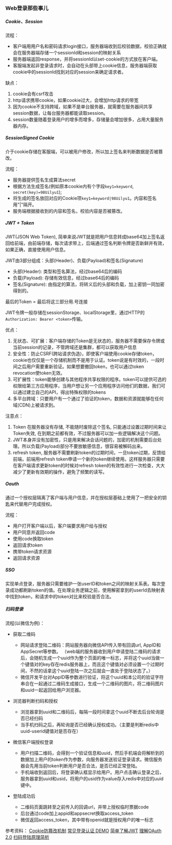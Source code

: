 ### Web登录那些事儿

##### Cookie、Session

流程：

* 客户端用用户名和密码请求login接口，服务器端收到后校验数据，校验正确就会在服务器端存储一个sessionId和session的映射关系
* 服务器端返回response，并将sessionId以set-cookie的方式放在客户端。
* 客服端发起非登录请求时，会自动在头部带上cookie信息，服务器端获取cookie中的sessionId找到对应的session来确定请求者。

缺点：

1. cookie会有csrf攻击
2. http请求携带cookie，如果cookie过大，会增加http请求的带宽
3. 因为cookie不支持跨域，如果不是单台服务器，就需要在服务器间共享session数据，让每台服务器都能读取session。
4. session数量随着登录用户的增多而增多，存储量会增加很多，占用大量服务器内存。

##### SessionSigned Cookie

介于cookie存储在客服端，可以被用户修改，所以加上签名来判断数据是否被篡改。

流程：

* 服务器提供签名生成算法secret
* 根据方法生成签名(例如原本cookie内有个字段`key1=keyword`, `secret(key)=98Uilyu1`);
* 将生成的签名放回对应的Cookie项`key1=keyword|98Uilyu1`。内容和签名用"|"隔开。
* 服务端根据接收到的内容和签名，校验内容是否被篡改。

##### JWT + Token

JWT(JSON Web Token), 简单来说JWT就是把用户信息转成base64加上签名返回给前端，由前端存储，每次请求带上，后端通过签名判断令牌是否新鲜并有效，如果正确，直接使用用户信息。

JWT由3部分组成：头部(Header)、负载(Payload)和签名(Signature)

* 头部(Header): 类型和签名算法，经过base64后的编码
* 负载(Payload): 存储有效信息，经过base64后的编码
* 签名(Signature): 由指定的算法，将转义后的头部和负载，加上密钥一同加密得到的。

最后的Token = 最后将这三部分用.号连接

JWT令牌一般存储在sessionStorage、localStorage里，通过HTTP的`Authorization: Bearer <token>`传输。

优点：

1. 无状态、可扩展：客户端存储的Token是无状态的，服务器不需要保存令牌或当前session的记录，不管跨域还是集群，都可以获取用户信息
2. 安全性：防止CSRF(跨站请求伪造)，即使客户端使用cookie存储token，cookie也仅仅是一个存储机制而不是用于认证。token说是有时效的，一段时间之后用户需要重新验证。如果想要撤回token，也可以通过token revocation使token无效。
3. 可扩展性：token能够创建与其他程序共享权限的程序。token可以提供可选的权限给第三方应用程序，当用户想让另一个应用程序访问他们的数据，我们可以通过建立自己的API，得出特殊权限的tokens
4. 多平台跨域：只要用户有一个通过了验证的token，数据和资源就能够在任何域(CDN)上被请求到。

注意点：

1. Token 在服务器没有存储, 不能随时废除这个签名, 只能通过设置过期时间来让Token失效, 在到期之前都有效，不过服务器可以加一些逻辑解决这个问题。
2. JWT本身并没有加密性，只是用来解决会话问题的，加密的机制需要后台处理。所以负载(Payload)部分不要放敏感信息，很容易被解码出来。
3. refresh token, 服务器不需要刷新token的过期时间，一旦token过期，反馈给前端，前端用refresh token申请一个新的token继续使用。这样服务器只需要在客户端请求更新token的时候对refresh token的有效性进行一次检查，大大减少了更新有效期的操作，避免了频繁的读写。

##### Oauth

通过一个授权层隔离了客户端与用户信息，并在授权层基础上使用了一把安全的钥匙来代替用户完成授权。

流程：

* 用户打开客户端以后，客户端要求用户给与授权
* 用户同意并返回code
* 使用code换取token
* 返回请求token
* 携带token请求资源
* 返回请求资源


##### SSO

实现单点登录，服务器只需要维护一张userID和token之间的映射关系表。每次登录成功都刷新token的值。在处理业务逻辑之前，使用解密拿到的userId去映射表中找到token，和请求中的token对比来校验是否合法。

##### 扫码登录

流程(以微信为例)：

* 获取二维码
  * 网站请求登陆二维码：网站服务器向微信API传入带有回调url, AppID和AppSecret等参数。 （web端的服务器收到用户申请登陆二维码的请求后，会随机生成一个uuid作为整个页面的唯一标志，并将这个uuid当做一个键值对的key存在redis服务器上，而且这个键值对必须设置一个过期时间，不然的话拿这个uuid登陆一次之后就会一直处于登陆状态了。）
  * 微信开发平台对AppID等参数进行验证，将这个uuid和本公司的验证字符串合在一起通过二维码生成接口，生成一个二维码的图片。将二维码图片和uuid一起返回给用户浏览器。

* 浏览器判断扫码和授权
  * 浏览器拿到uuid和二维码后，每隔一段时间拿这个uuid不断去后台轮询是否已经扫码
  * 当手机扫码之后，再轮询是否已经确认授权成功。（主要是判断redis中uuid-userid键值对是否存在）

* 微信客户端授权登录
  * 用户扫描二维码，会得到一个验证信息和uuid，然后手机端会将解析到的数据加上用户的token作为参数，向服务器发送验证登录请求。微信服务器会先用当前token判断用户是否合法，是否已经正常登陆。
  * 手机端收到返回后，将登录确认框显示给用户。用户点击确认登录之后，服务器拿到uuid和usid，将用户的usid作为value存入redis中对应的uuid键中。

* 登陆成功后
  * 二维码页面跳转至之前传入的回调url，并带上授权临时票据code
  * 后台通过code加上appid和appsecret换取access_token
  * 微信返回access_token，其中带有openid就是授权用户的唯一标志


参考资料：
[Cookie防篡改机制](https://juejin.cn/post/6844903608618598407)
[常见登录认证 DEMO](https://juejin.cn/post/6844903895710302221)
[简单了解JWT](https://juejin.cn/post/6844904170072309768)
[理解OAuth 2.0](http://www.ruanyifeng.com/blog/2014/05/oauth_2_0.html)
[扫码登陆原理简析](https://www.cnblogs.com/54chensongxia/p/12530268.html)